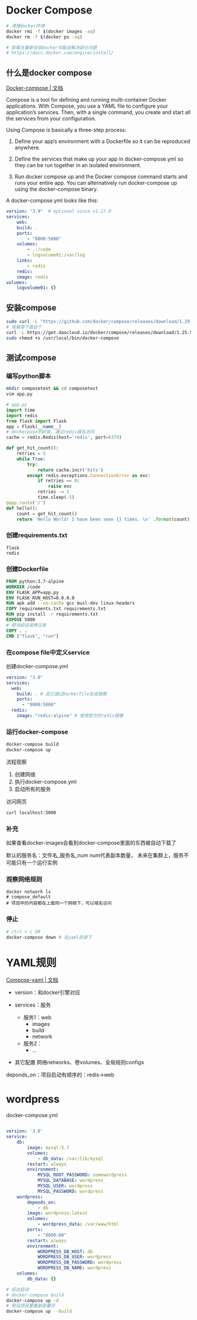 # Docker Compose
```bash
# 清理docker环境
docker rmi -f $(docker images -aq)
docker rm -f $(docker ps -aq)

# 卸载与重新安装docker可能会解决部分问题
# https://docs.docker.com/engine/install/
```
## 什么是docker compose
[Docker-compose | 文档](https://docs.docker.com/compose/)

Compose is a tool for defining and running multi-container Docker applications. 
With Compose, you use a YAML file to configure your application’s services. 
Then, with a single command, you create and start all the services from your configuration. 

Using Compose is basically a three-step process:

1. Define your app’s environment with a Dockerfile so it can be reproduced anywhere.

2. Define the services that make up your app in docker-compose.yml so they can be run together in an isolated environment.

3. Run docker compose up and the Docker compose command starts and runs your entire app. You can alternatively run docker-compose up using the docker-compose binary.

A docker-compose.yml looks like this:
```yaml
version: "3.9"  # optional since v1.27.0
services:
    web:
    build: .
    ports:
        - "8000:5000"
    volumes:
        - .:/code
        - logvolume01:/var/log
    links:
        - redis
    redis:
    image: redis
volumes:
    logvolume01: {}
```
## 安装compose
```bash
sudo curl -L "https://github.com/docker/compose/releases/download/1.29.2/docker-compose-$(uname -s)-$(uname -m)" -o /usr/local/bin/docker-compose # 速度很慢
# 或者用下面这个
curl -L https://get.daocloud.io/docker/compose/releases/download/1.25.5/docker-compose-`uname -s`-`uname -m` > /usr/local/bin/docker-compose
sudo chmod +x /usr/local/bin/docker-compose
```

## 测试compose
### 编写python脚本
```bash
mkdir composetest && cd composetest
vim app.py
```

```python
# app.py
import time 
import redis
from flask import Flask
app = Flask(__name__)
# dockerpose的好处，通过redis域名访问
cache = redis.Redis(host='redis', port=6379)

def get_hit_count():
    retries = 5
    while True:
        try:
            return cache.incr('hits')
        except redis.exceptions.ConnectionError as exc:
            if retries == 0:
                raise exc
            retries -= 1
            time.sleep(.5)
@app.route('/')
def hello():
    count = get_hit_count()
    return 'Hello World! I have been seen {} times. \n' .format(count)
```

### 创建requirements.txt

    flask
    redis

### 创建Dockerfile
```dockerfile
FROM python:3.7-alpine
WORKDIR /code
ENV FLASK_APP=app.py
ENV FLASK_RUN_HOST=0.0.0.0
RUN apk add --no-cache gcc musl-dev linux-headers
COPY requirements.txt requirements.txt
RUN pip install -r requirements.txt
EXPOSE 5000
# 把当前目录拷过来
COPY . . 
CMD ["flask", "run"]
```

### 在compose file中定义service
创建docker-compose.yml
```yaml
version: "3.0"
services:
  web:
    build: . # 自己通过Dockerfile生成镜像
    ports:
      - "8000:5000"
  redis:
    image: "redis:alpine" # 使用官方的redis镜像

```
### 运行docker-compose
```bash
docker-compose build
docker-compose up
```
流程观察
1. 创建网络
2. 执行docker-compose.yml
3. 启动所有的服务
   
访问网页
```bash
curl localhost:5000
```

### 补充
如果查看docker-images会看到docker-compose里面的东西被自动下载了

默认的服务名：文件名_服务名_num
num代表副本数量，
未来在集群上，服务不可能只有一个运行实例

### 观察网络规则
```shell
docker network ls
# compose_default
# 项目中的内容都在上面同一个网络下，可以域名访问
```
### 停止

```bash
# ctrl + c OR
docker-compose down # 在yaml目录下
```
# YAML规则
[Compose-yaml | 文档](https://docs.docker.com/compose/compose-file/#build)

+ version：和docker引擎对应
+ services：服务
  + 服务1：web
    + images
    + build
    + network
  + 服务2：
    + ...

+ 其它配置 网络networks、卷volumes、全局规则configs

deponds_on：项目启动有顺序的：redis->web

# wordpress
docker-compose.yml

```yaml

version: '3.0'
service:
    db:
        image: mysql:5.7
        volumes:
            - db_data: /var/lib/mysql
        restart: always
        environment:
            MYSQL_ROOT_PASSWORD: somewordpress
            MYSQL_DATABASE: wordpress
            MYSQL_USER: wordpress
            MYSQL_PASSWORD: wordpress
    wordpress:
        depends_on:
            - db
        image: wordpress:latest
        volumes:
            - wordpress_data: /var/www/html
        ports:
            - "8000:80"
        restart: always
        environment:
            WORDPRESS_DB_HOST: db
            WORDPRESS_DB_USER: wordpress
            WORDPRESS_DB_PASSWORD: wordpress
            WORDPRESS_DB_NAME: wordpress
    volumes:
        db_data: {}


```

```bash
# 后台启动
# docker-compose build
docker-compose up -d
# 假设项目要重新部署可
docker-compose up --build
```
